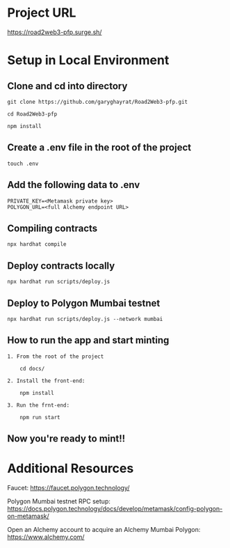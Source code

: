 # Project URL
https://road2web3-pfp.surge.sh/

# Setup in Local Environment

## Clone and cd into directory

    git clone https://github.com/garyghayrat/Road2Web3-pfp.git
    
    cd Road2Web3-pfp
    
    npm install
    
## Create a .env file in the root of the project

    touch .env
    
## Add the following data to .env

    PRIVATE_KEY=<Metamask private key>
    POLYGON_URL=<full Alchemy endpoint URL>
    
## Compiling contracts

    npx hardhat compile
    
## Deploy contracts locally

    npx hardhat run scripts/deploy.js
    
## Deploy to Polygon Mumbai testnet

    npx hardhat run scripts/deploy.js --network mumbai
    
## How to run the app and start minting
    1. From the root of the project
    
        cd docs/
        
    2. Install the front-end:
    
        npm install
        
    3. Run the frnt-end:
    
        npm run start
        
## Now you're ready to mint!!
   
    
    
# Additional Resources

Faucet: https://faucet.polygon.technology/

Polygon Mumbai testnet RPC setup: https://docs.polygon.technology/docs/develop/metamask/config-polygon-on-metamask/

Open an Alchemy account to acquire an Alchemy Mumbai Polygon: https://www.alchemy.com/
    
    


    
    
